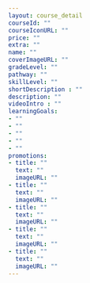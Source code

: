 ```yaml
---
layout: course_detail
courseId: ""
courseIconURL: ""
price: ""
extra: ""
name: ""
coverImageURL: ""
gradeLevel: ""
pathway: ""
skillLevel: ""
shortDescription : ""
description: ""
videoIntro : ""
learningGoals:
- ""
- ""
- ""
- ""
- ""
promotions:
- title: ""
  text: ""
  imageURL: ""
- title: ""
  text: ""
  imageURL: ""
- title: ""
  text: ""
  imageURL: ""
- title: ""
  text: ""
  imageURL: ""
- title: ""
  text: ""
  imageURL: ""
---
```

